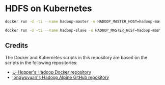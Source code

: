 # HDFS on Kubernetes

```sh
docker run -d -ti --name hadoop-master -e HADOOP_MASTER_HOST=hadoop-master -e HADOOP_TYPE=master chrismin1202/hadoop-base:v0.0.1

docker run -d -ti --name hadoop-slave -e HADOOP_MASTER_HOST=hadoop-master --link hadoop-master:hadoop-master chrismin1202/hadoop-base:v0.0.1
```

## Credits
The Docker and Kubernetes scripts in this repository are based on the scripts in the following repositories:
* [U-Hopper's Hadoop Docker repository](https://bitbucket.org/uhopper/hadoop-docker)
* [longwuyuan's Hadoop Alpine GitHub repository](https://github.com/longwuyuan/hadoop-alpine)